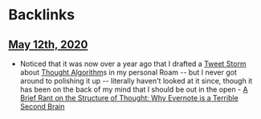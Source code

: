 
# Backlinks
## [May 12th, 2020](<May 12th, 2020.md>)
- Noticed that it was now over a year ago that I drafted a [Tweet Storm](<Tweet Storm.md>) about [Thought Algorithm](<Thought Algorithm.md>)s in my personal Roam -- but I never got around to polishing it up -- literally haven't looked at it since, though it has been on the back of my mind that I should be out in the open - [A Brief Rant on the Structure of Thought: Why Evernote is a Terrible Second Brain](<A Brief Rant on the Structure of Thought: Why Evernote is a Terrible Second Brain.md>)


